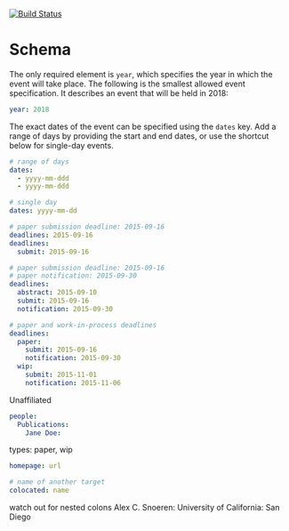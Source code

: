 [![Build Status](https://travis-ci.org/cfpdb/cfpdb.svg?branch=ci)](https://travis-ci.org/cfpdb/cfpdb)


# Schema

The only required element is `year`, which specifies the year in which the event
will take place. The following is the smallest allowed event specification. It
describes an event that will be held in 2018:

```yaml
year: 2018
```

The exact dates of the event can be specified using the `dates` key. Add a range
of days by providing the start and end dates, or use the shortcut below for
single-day events.

```yaml
# range of days
dates:
  - yyyy-mm-ddd
  - yyyy-mm-ddd

# single day
dates: yyyy-mm-dd
```

```yaml
# paper submission deadline: 2015-09-16
deadlines: 2015-09-16
deadlines:
  submit: 2015-09-16

# paper submission deadline: 2015-09-16
# paper notification: 2015-09-30
deadlines:
  abstract: 2015-09-10
  submit: 2015-09-16
  notification: 2015-09-30

# paper and work-in-process deadlines
deadlines:
  paper:
    submit: 2015-09-16
    notification: 2015-09-30
  wip:
    submit: 2015-11-01
    notification: 2015-11-06
```

Unaffiliated

```yaml
people:
  Publications:
    Jane Doe:
```

types: paper, wip

``` yaml
homepage: url
```

```yaml
# name of another target
colocated: name
```

watch out for nested colons
Alex C. Snoeren: University of California: San Diego
